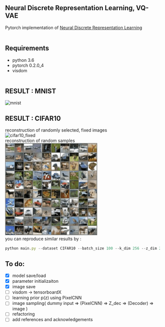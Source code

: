 ## Neural Discrete Representation Learning, VQ-VAE
Pytorch implementation of [Neural Discrete Representation Learning](https://arxiv.org/abs/1711.00937)
<br><br>
## Requirements
* python 3.6
* pytorch 0.2.0_4
* visdom
<br><br>
## RESULT : MNIST
![mnist](https://github.com/1Konny/Generative-Models/blob/master/VQ-VAE/sample/mnist.gif)
<br>
## RESULT : CIFAR10
reconstruction of randomly selected, fixed images
<br>
![cifar10_fixed](https://github.com/1Konny/Generative-Models/blob/master/VQ-VAE/sample/cifar10_fixed.gif)
<br>
reconstruction of random samples
<br>
![cifar10_random](sample/cifar10_random.gif)
<br>
you can reproduce similar results by :
```javascript
python main.py --dataset CIFAR10 --batch_size 100 --k_dim 256 --z_dim 256
```

## To do:
- [x] model save/load
- [x] parameter initializaiton
- [x] image save
- [ ] visdom -> tensorboardX
- [ ] learning prior p(z) using PixelCNN
- [ ] image sampling( dummy input => (PixelCNN) => Z_dec => (Decoder) => image )
- [ ] refactoring
- [ ] add references and acknowledgements
